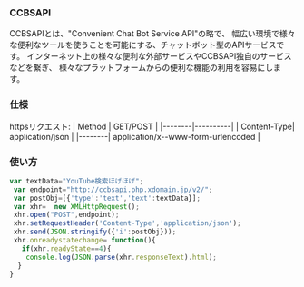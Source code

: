 ### CCBSAPI
CCBSAPIとは、"Convenient Chat Bot Service API"の略で、 幅広い環境で様々な便利なツールを使うことを可能にする、チャットボット型のAPIサービスです。
インターネット上の様々な便利な外部サービスやCCBSAPI独自のサービスなどを繋ぎ、 様々なプラットフォームからの便利な機能の利用を容易にします。

### 仕様

httpsリクエスト:
| Method | GET/POST |
|--------|----------|
| Content-Type| application/json |
|--------| application/x--www-form-urlencoded |


### 使い方
```JavaScript
var textData="YouTube検索ほげほげ";
 var endpoint="http://ccbsapi.php.xdomain.jp/v2/";
 var postObj=[{'type':'text','text':textData}];
 var xhr=  new XMLHttpRequest();
 xhr.open("POST",endpoint);
 xhr.setRequestHeader('Content-Type','application/json');
 xhr.send(JSON.stringify({'i':postObj}));
 xhr.onreadystatechange= function(){
   if(xhr.readyState==4){
    console.log(JSON.parse(xhr.responseText).html);
  }
}
```
